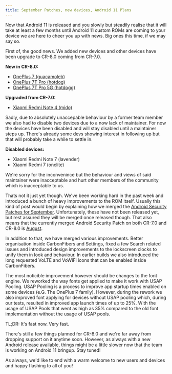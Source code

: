 ```yaml
---
title: September Patches, new devices, Android 11 Plans
---
```


Now that Android 11 is released and you slowly but steadily realise that it will take at least a few months until Android 11 custom ROMs are coming to your device we are here to cheer you up with news. Big ones this time, if we may say so.

First of, the good news. We added new devices and other devices have been upgrade to CR-8.0 coming from CR-7.0.

**New in CR-8.0:**
* [OnePlus 7 (guacamoleb)](https://get.carbonrom.org/device-guacamoleb.html)
* [OnePlus 7T Pro (hotdog)](https://get.carbonrom.org/device-hotdog.html)
* [OnePlus 7T Pro 5G (hotdogg)](https://get.carbonrom.org/device-hotdogg.html)

**Upgraded from CR-7.0:**
* [Xiaomi Redmi Note 4 (mido)](https://get.carbonrom.org/device-mido.html)

Sadly, due to absolutely unaccepable behaviour by a former team member we also had to disable two devices due to a now lack of maintainer.
For now the devices have been disabled and will stay disabled until a maintainer steps up. There's already some devs showing interest in following up but that will probably take a while to settle in.

**Disabled devices:**
* Xiaomi Redmi Note 7 (lavender)
* Xiaomi Redmi 7 (onclite)

We're sorry for the inconvenince but the behaviour and views of said maintainer were inacceptable and hurt other members of the community which is inacceptable to us.

Thats not it just yet though. We've been working hard in the past week and introduced a bunch of heavy improvements to the ROM itself. Usually this kind of post would begin by explaining how we merged the [Android Security Patches for September](https://source.android.com/security/bulletin/2020-09-01). Unfortunately, these have not been released yet, but rest assured they will be merged once released though. That also means that the currently merged Android Security Patch on both CR-7.0 and CR-8.0 is [August](https://source.android.com/security/bulletin/2020-08-01).

In addition to that, we have merged various improvements. Better organisation inside CarbonFibers and Settings, fixed a few Search related issues and introduced design improvements to the lockscreen clocks to unify them in look and behaviour. In earlier builds we also introduced the long requested VoLTE and VoWiFi icons that can be enabled inside CarbonFibers.

The most noticible improvement however should be changes to the font engine. We reworked the way fonts get applied to make it work with USAP Pooling. USAP Pooling is a process to improve app startup times enabled on some devices (e.G. The OnePlus 7 family). However, during the rework we also improved font applying for devices without USAP pooling which, during our tests, resulted in improved app launch times of up to 25%. With the usage of USAP Pools that went as high as 35% compared to the old font implementation without the usage of USAP pools.

TL;DR: It's fast now. Very fast.

There's still a few things planned for CR-8.0 and we're far away from dropping support on it anytime soon. However, as always with a new Android release available, things might be a little slower now that the team is working on Android 11 bringup. Stay tuned!

As always, we'd like to end with a warm welcome to new users and devices and happy flashing to all of you!